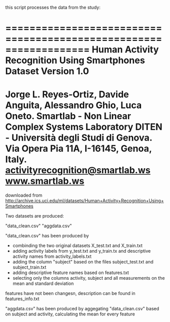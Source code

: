  this script processes the data from the study:

==================================================================
Human Activity Recognition Using Smartphones Dataset
Version 1.0
==================================================================
Jorge L. Reyes-Ortiz, Davide Anguita, Alessandro Ghio, Luca Oneto.
Smartlab - Non Linear Complex Systems Laboratory
DITEN - Università degli Studi di Genova.
Via Opera Pia 11A, I-16145, Genoa, Italy.
activityrecognition@smartlab.ws
www.smartlab.ws
==================================================================

downloaded from http://archive.ics.uci.edu/ml/datasets/Human+Activity+Recognition+Using+Smartphones


Two datasets are produced:

"data_clean.csv"
"aggdata.csv"


"data_clean.csv" has been produced by 

- combinding the two original datasets X_test.txt and X_train.txt
- adding activity labels from y_test.txt and y_train.tx and descriptive activity names from activity_labels.txt
- adding the column "subject" based on the files subject_test.txt and subject_train.txt
- adding descriptive feature names based on features.txt
- selecting only the columns activity, subject and all measurements on the mean and standard deviation

features have not been changesn, description can be found in features_info.txt


"aggdata.csv" has been produced by aggegating "data_clean.csv" based on subject and activity, calculating the mean for every feature








